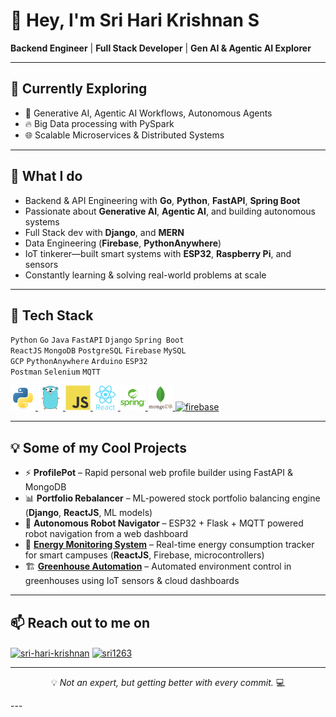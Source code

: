
# 👋 Hey, I'm Sri Hari Krishnan S

**Backend Engineer** | **Full Stack Developer** | **Gen AI & Agentic AI Explorer**

---

## 🔭 Currently Exploring
- 🤖 Generative AI, Agentic AI Workflows, Autonomous Agents
- 🔥 Big Data processing with PySpark
- 🌐 Scalable Microservices & Distributed Systems

---

## 🚀 What I do

- Backend & API Engineering with **Go**, **Python**, **FastAPI**, **Spring Boot**
- Passionate about **Generative AI**, **Agentic AI**, and building autonomous systems
- Full Stack dev with **Django**,  and **MERN**
- Data Engineering (**Firebase**, **PythonAnywhere**)
- IoT tinkerer—built smart systems with **ESP32**, **Raspberry Pi**, and sensors
- Constantly learning & solving real-world problems at scale

---

## 🔬 Tech Stack
`Python` `Go` `Java` `FastAPI` `Django` `Spring Boot`  
`ReactJS` `MongoDB` `PostgreSQL` `Firebase` `MySQL`  
`GCP` `PythonAnywhere` `Arduino` `ESP32`  
`Postman` `Selenium` `MQTT`
<p align="left">
<a href="https://www.python.org/" target="_blank"><img src="https://raw.githubusercontent.com/devicons/devicon/master/icons/python/python-original.svg" alt="python" width="40" height="40"/> </a>
<a href="https://golang.org/" target="_blank"><img src="https://raw.githubusercontent.com/devicons/devicon/master/icons/go/go-original.svg" alt="go" width="40" height="40"/> </a>
<a href="https://developer.mozilla.org/en-US/docs/Web/JavaScript" target="_blank"><img src="https://raw.githubusercontent.com/devicons/devicon/master/icons/javascript/javascript-original.svg" alt="javascript" width="40" height="40"/> </a>
<a href="https://reactjs.org/" target="_blank"><img src="https://raw.githubusercontent.com/devicons/devicon/master/icons/react/react-original-wordmark.svg" alt="react" width="40" height="40"/> </a>
<a href="https://spring.io/projects/spring-boot" target="_blank"><img src="https://raw.githubusercontent.com/devicons/devicon/master/icons/spring/spring-original-wordmark.svg" alt="springboot" width="40" height="40"/> </a>
<a href="https://www.mongodb.com/" target="_blank"><img src="https://raw.githubusercontent.com/devicons/devicon/master/icons/mongodb/mongodb-original-wordmark.svg" alt="mongodb" width="40" height="40"/> </a>
<a href="https://firebase.google.com/" target="_blank"><img src="https://www.vectorlogo.zone/logos/firebase/firebase-icon.svg" alt="firebase" width="40" height="40"/> </a>
</p>

---

## 💡 Some of my Cool Projects
- ⚡ **ProfilePot** – Rapid personal web profile builder using FastAPI & MongoDB
- 📊 **Portfolio Rebalancer** – ML-powered stock portfolio balancing engine (**Django**, **ReactJS**, ML models)
- 🤖 **Autonomous Robot Navigator** – ESP32 + Flask + MQTT powered robot navigation from a web dashboard
- 🌱 **[Energy Monitoring System](https://github.com/Sri1263/Energy-Consumption-Monitoring-System)** – Real-time energy consumption tracker for smart campuses (**ReactJS**, Firebase, microcontrollers)
- 🏗️ **[Greenhouse Automation](https://github.com/Sri1263/Green-House-Automation)** – Automated environment control in greenhouses using IoT sensors & cloud dashboards


---

## 📫 Reach out to me on
<p align="left">
<a href="https://linkedin.com/in/sri-hari-krishnan" target="blank"><img align="center" src="https://raw.githubusercontent.com/rahuldkjain/github-profile-readme-generator/master/src/images/icons/Social/linked-in-alt.svg" alt="sri-hari-krishnan" height="30" width="40" /></a>
<a href="https://github.com/sri1263" target="blank"><img align="center" src="https://raw.githubusercontent.com/rahuldkjain/github-profile-readme-generator/master/src/images/icons/Social/github.svg" alt="sri1263" height="30" width="40" /></a>
</p>

---
<p align="center">💡 <i>Not an expert, but getting better with every commit.</i> 💻</p>
---

